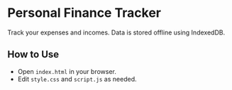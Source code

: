 # Personal Finance Tracker

Track your expenses and incomes. Data is stored offline using IndexedDB.

## How to Use
- Open `index.html` in your browser.
- Edit `style.css` and `script.js` as needed.
